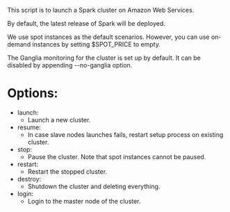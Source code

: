 This script is to launch a Spark cluster on Amazon Web Services.

By default, the latest release of Spark will be deployed.

We use spot instances as the default scenarios. However, you can 
use on-demand instances by setting $SPOT_PRICE to empty.

The Ganglia monitoring for the cluster is set up by default. It
can be disabled by appending --no-ganglia option.

# Options:
* launch:
	* Launch a new cluster.
* resume:
	* In case slave nodes launches fails, restart setup process on
      existing cluster.
* stop:
	* Pause the cluster. Note that spot instances cannot be paused.
* restart:
	* Restart the stopped cluster.
* destroy:
	* Shutdown the cluster and deleting everything.
* login:
	* Login to the master node of the cluster.

